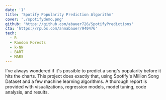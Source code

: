 ```yaml
---
date: '1'
title: 'Spotify Popularity Prediction Algorithm'
cover: './spotifydemo.png'
github: 'https://github.com/abauer726/SpotifyPredictions'
cta: 'https://rpubs.com/annabauer/940476'
tech:
  - R
  - Random Forests
  - k-NN
  - BART
  - MARS
---
```


I've always wondered if it's possible to predict a song's popularity before it hits the charts. This project does exactly that, using Spotify's Million Song Dataset and a few machine learning algorithms. A thorough report is provided with visualizations, regression models, model tuning, code analysis, and results.
